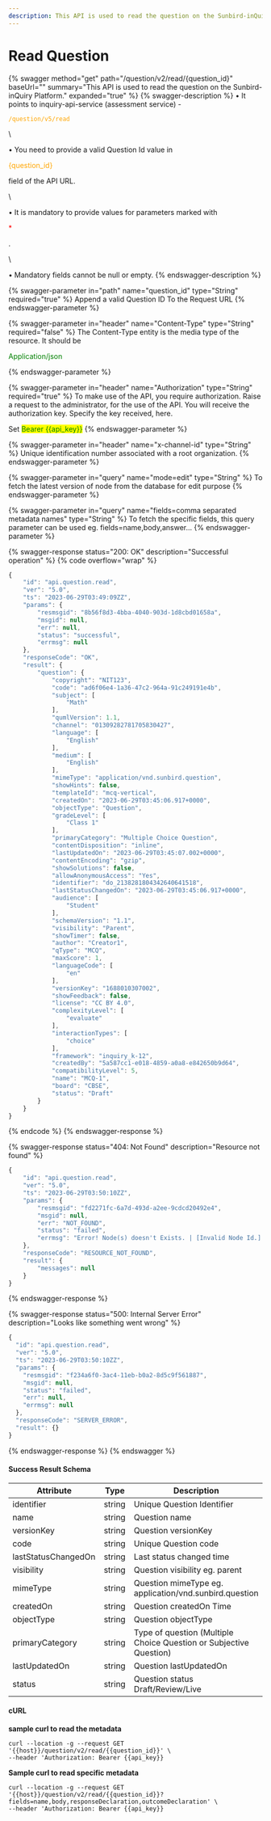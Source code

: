 ```yaml
---
description: This API is used to read the question on the Sunbird-inQuiry Platform.
---
```


# Read Question

{% swagger method="get" path="/question/v2/read/{question_id}" baseUrl="" summary="This API is used to read the question on the Sunbird-inQuiry Platform." expanded="true" %}
{% swagger-description %}
• It points to inquiry-api-service (assessment service)  - 

<mark style="color:orange;">

`/question/v5/read`

</mark>

\


• You need to provide a valid Question Id value in 

<mark style="color:orange;">

{question_id}

</mark>

 field of the API URL.

\


• It is mandatory to provide values for parameters marked with 

<mark style="color:red;">

\*

</mark>

.

\


• Mandatory fields cannot be null or empty.
{% endswagger-description %}

{% swagger-parameter in="path" name="question_id" type="String" required="true" %}
Append a valid Question ID To the Request URL
{% endswagger-parameter %}

{% swagger-parameter in="header" name="Content-Type" type="String" required="false" %}
The Content-Type entity is the media type of the resource. It should be 

<mark style="color:green;">

Application/json

</mark>
{% endswagger-parameter %}

{% swagger-parameter in="header" name="Authorization" type="String" required="true" %}
To make use of the API, you require authorization. Raise a request to the administrator, for the use of the API. You will receive the authorization key. Specify the key received, here.

Set <mark style="color:green;">Bearer \{{api\_key\}}</mark>
{% endswagger-parameter %}

{% swagger-parameter in="header" name="x-channel-id" type="String" %}
Unique identification number associated with a root organization.
{% endswagger-parameter %}

{% swagger-parameter in="query" name="mode=edit" type="String" %}
To fetch the latest version of node from the database for edit purpose
{% endswagger-parameter %}

{% swagger-parameter in="query" name="fields=comma separated metadata names" type="String" %}
To fetch the specific fields, this query parameter can be used eg. fields=name,body,answer...
{% endswagger-parameter %}

{% swagger-response status="200: OK" description="Successful operation" %}
{% code overflow="wrap" %}
```javascript
{
    "id": "api.question.read",
    "ver": "5.0",
    "ts": "2023-06-29T03:49:09ZZ",
    "params": {
        "resmsgid": "8b56f8d3-4bba-4040-903d-1d8cbd01658a",
        "msgid": null,
        "err": null,
        "status": "successful",
        "errmsg": null
    },
    "responseCode": "OK",
    "result": {
        "question": {
            "copyright": "NIT123",
            "code": "ad6f06e4-1a36-47c2-964a-91c249191e4b",
            "subject": [
                "Math"
            ],
            "qumlVersion": 1.1,
            "channel": "01309282781705830427",
            "language": [
                "English"
            ],
            "medium": [
                "English"
            ],
            "mimeType": "application/vnd.sunbird.question",
            "showHints": false,
            "templateId": "mcq-vertical",
            "createdOn": "2023-06-29T03:45:06.917+0000",
            "objectType": "Question",
            "gradeLevel": [
                "Class 1"
            ],
            "primaryCategory": "Multiple Choice Question",
            "contentDisposition": "inline",
            "lastUpdatedOn": "2023-06-29T03:45:07.002+0000",
            "contentEncoding": "gzip",
            "showSolutions": false,
            "allowAnonymousAccess": "Yes",
            "identifier": "do_2138281804342640641518",
            "lastStatusChangedOn": "2023-06-29T03:45:06.917+0000",
            "audience": [
                "Student"
            ],
            "schemaVersion": "1.1",
            "visibility": "Parent",
            "showTimer": false,
            "author": "Creator1",
            "qType": "MCQ",
            "maxScore": 1,
            "languageCode": [
                "en"
            ],
            "versionKey": "1688010307002",
            "showFeedback": false,
            "license": "CC BY 4.0",
            "complexityLevel": [
                "evaluate"
            ],
            "interactionTypes": [
                "choice"
            ],
            "framework": "inquiry_k-12",
            "createdBy": "5a587cc1-e018-4859-a0a8-e842650b9d64",
            "compatibilityLevel": 5,
            "name": "MCQ-1",
            "board": "CBSE",
            "status": "Draft"
        }
    }
}
```
{% endcode %}
{% endswagger-response %}

{% swagger-response status="404: Not Found" description="Resource not found" %}
```javascript
{
    "id": "api.question.read",
    "ver": "5.0",
    "ts": "2023-06-29T03:50:10ZZ",
    "params": {
        "resmsgid": "fd2271fc-6a7d-493d-a2ee-9cdcd20492e4",
        "msgid": null,
        "err": "NOT_FOUND",
        "status": "failed",
        "errmsg": "Error! Node(s) doesn't Exists. | [Invalid Node Id.]: do_213828180434264064151"
    },
    "responseCode": "RESOURCE_NOT_FOUND",
    "result": {
        "messages": null
    }
}
```
{% endswagger-response %}

{% swagger-response status="500: Internal Server Error" description="Looks like something went wrong" %}
```javascript
{
  "id": "api.question.read",
  "ver": "5.0",
  "ts": "2023-06-29T03:50:10ZZ",
  "params": {
    "resmsgid": "f234a6f0-3ac4-11eb-b0a2-8d5c9f561887",
    "msgid": null,
    "status": "failed",
    "err": null,
    "errmsg": null
  },
  "responseCode": "SERVER_ERROR",
  "result": {}
}
```
{% endswagger-response %}
{% endswagger %}

#### Success Result Schema

<table><thead><tr><th width="232">Attribute</th><th width="109.33333333333331">Type</th><th>Description</th></tr></thead><tbody><tr><td>identifier</td><td>string</td><td>Unique Question Identifier</td></tr><tr><td>name</td><td>string</td><td>Question name</td></tr><tr><td>versionKey</td><td>string</td><td>Question versionKey</td></tr><tr><td>code</td><td>string</td><td>Unique Question code</td></tr><tr><td>lastStatusChangedOn</td><td>string</td><td>Last status changed time</td></tr><tr><td>visibility</td><td>string</td><td>Question visibility eg. parent</td></tr><tr><td>mimeType</td><td>string</td><td>Question mimeType eg. application/vnd.sunbird.question</td></tr><tr><td>createdOn</td><td>string</td><td>Question createdOn Time</td></tr><tr><td>objectType</td><td>string</td><td>Question objectType</td></tr><tr><td>primaryCategory</td><td>string</td><td>Type of question (Multiple Choice Question or Subjective Question)</td></tr><tr><td>lastUpdatedOn</td><td>string</td><td>Question lastUpdatedOn</td></tr><tr><td>status</td><td>string</td><td>Question status Draft/Review/Live</td></tr></tbody></table>

#### cURL

**sample curl to read the metadata**

```shell
curl --location -g --request GET '{{host}}/question/v2/read/{{question_id}}' \
--header 'Authorization: Bearer {{api_key}}
```

**Sample curl to read specific metadata**

```
curl --location -g --request GET '{{host}}/question/v2/read/{{question_id}}?fields=name,body,responseDeclaration,outcomeDeclaration' \
--header 'Authorization: Bearer {{api_key}}
```
